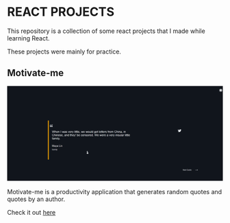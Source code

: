 # REACT PROJECTS

This repository is a collection of some react projects that I made while learning React.

These projects were mainly for practice.

## Motivate-me 

![Project Banner](./motivate-me/src/img/projectScreenshot.png) 

Motivate-me is a productivity application that generates random quotes and quotes by an author.

Check it out [here]('./motivate-me')